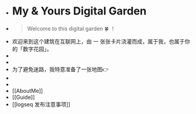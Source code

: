 - # My & Yours Digital Garden
- >  Welcome to this digital garden 🍀 ！
- 欢迎来到这个建筑在互联网上，由 一 张张卡片浇灌而成，属于我，也属于你的「数字花园」。
-
-
- 为了避免迷路，我特意准备了一张地图👉
-
-
- [[AboutMe]]
- [[Guide]]
- [[logseq 发布注意事项]]